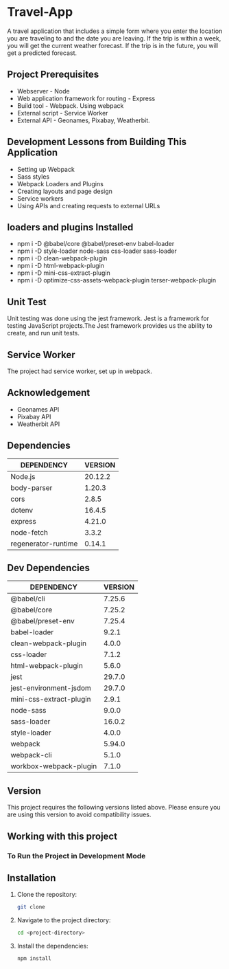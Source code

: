 # Travel-App
A travel application that includes a simple form where you enter the location you are traveling to and the date you are leaving. If the trip is within a week, you will get the current weather forecast. If the trip is in the future, you will get a predicted forecast. 

## Project Prerequisites
- Webserver - Node
- Web application framework for routing - Express
- Build tool - Webpack. Using webpack
- External script - Service Worker
- External API - Geonames, Pixabay, Weatherbit.

## Development Lessons from Building This Application
- Setting up Webpack
- Sass styles
- Webpack Loaders and Plugins
- Creating layouts and page design
- Service workers
- Using APIs and creating requests to external URLs

## loaders and plugins Installed 
- npm i -D @babel/core @babel/preset-env babel-loader
- npm i -D style-loader node-sass css-loader sass-loader
- npm i -D clean-webpack-plugin
- npm i -D html-webpack-plugin
- npm i -D mini-css-extract-plugin
- npm i -D optimize-css-assets-webpack-plugin terser-webpack-plugin

## Unit Test
Unit testing was done using the jest framework. Jest is a framework for testing JavaScript projects.The Jest framework provides us the ability to create, and run unit tests.

## Service Worker
The project had service worker, set up in webpack. 

## Acknowledgement
- Geonames API
- Pixabay API
- Weatherbit API



## Dependencies
| DEPENDENCY | VERSION |
|----------|----------|
| Node.js | 20.12.2 | 
| body-parser | 1.20.3| 
| cors | 2.8.5 | 
| dotenv | 16.4.5 | 
| express| 4.21.0 | 
| node-fetch | 3.3.2 | 
| regenerator-runtime| 0.14.1 | 

## Dev Dependencies
| DEPENDENCY | VERSION |
|----------|----------|
| @babel/cli | 7.25.6 | 
| @babel/core | 7.25.2| 
| @babel/preset-env | 7.25.4 | 
| babel-loader | 9.2.1 | 
| clean-webpack-plugin| 4.0.0 | 
| css-loader | 7.1.2 | 
| html-webpack-plugin| 5.6.0 | 
| jest | 29.7.0 | 
| jest-environment-jsdom| 29.7.0 | 
| mini-css-extract-plugin | 2.9.1 | 
| node-sass|9.0.0 | 
| sass-loader| 16.0.2 | 
| style-loader | 4.0.0 | 
| webpack| 5.94.0 | 
| webpack-cli | 5.1.0 | 
| workbox-webpack-plugin|7.1.0 | 

## Version
This project requires the following versions listed above. Please ensure you are using this version to avoid compatibility issues.

## Working with this project

### To Run the Project in Development Mode

## Installation

1. Clone the repository:
   ```bash
   git clone

2. Navigate to the project directory:
   ```bash
   cd <project-directory>

3. Install the dependencies:
    ```bash
    npm install

   







